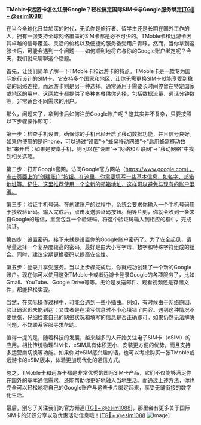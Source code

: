 **TMoble卡远游卡怎么注册Google？轻松搞定国际SIM卡与Google服务绑定[[TG💪+ @esim1088](https://t.me/s/esim1088)]**

在当今全球化日益加深的时代，无论你是旅行者、留学生还是长期在国外工作的人，拥有一张支持全球网络覆盖的SIM卡都是必不可少的。TMoble卡和远游卡因其卓越的信号覆盖、灵活的价格以及便捷的服务备受用户青睐。然而，当你拿到这张卡后，可能会遇到一个问题——如何顺利地将它与你的Google账户绑定呢？今天，我们就来聊聊这个话题。

首先，让我们简单了解一下TMoble卡和远游卡的特点。TMoble卡是一款专为国际旅行设计的SIM卡，它支持多个国家和地区，让你无需更换SIM卡就能享受到稳定的网络连接。而远游卡则是另一种选择，通常适用于需要长时间停留在特定国家或地区的用户。这两款卡都提供了多种套餐供你选择，包括数据流量、通话分钟数等，非常适合不同需求的用户。

那么，问题来了，拿到卡后如何注册Google账户呢？这其实并不复杂，只要按照以下步骤操作即可：

第一步：检查手机设置。确保你的手机已经开启了移动数据功能，并且信号良好。如果你使用的是iPhone，可以通过“设置”->“蜂窝移动网络”->“启用蜂窝移动数据”来开启；如果是安卓手机，则可以在“设置”->“网络和互联网”->“移动网络”中找到相关选项。

第二步：打开Google官网。访问Google官方网站（https://www.google.com），点击页面上的“创建账户”按钮。在这里，你需要填写一些基本信息，如名字、邮箱地址等。记住，这里推荐使用一个全新的邮箱地址，这样可以避免与现有的账户混淆。

第三步：验证手机号码。在创建账户的过程中，系统会要求你输入一个手机号码用于接收验证码。输入完成后，点击发送验证码按钮。稍等片刻，你就会收到一条来自Google的短信，里面包含一个验证码。将这个验证码输入到相应的框中，完成验证。

第四步：设置密码。接下来就是设置你的Google账户密码了。为了安全起见，请尽量选择一个复杂度较高的密码，最好是由大小写字母、数字和特殊字符组成的组合。同时，建议定期更换密码以提高安全性。

第五步：登录并享受服务。当以上步骤完成后，你就成功创建了一个新的Google账户。现在你可以使用这张TMoble卡或者远游卡登录Google的各项服务了，比如Gmail、YouTube、Google Drive等等。无论是发送邮件、观看视频还是存储文件，都能轻松实现。

当然，在实际操作过程中，可能会遇到一些小插曲。例如，有时候由于网络原因，验证码迟迟未能到达；又或者是在填写信息时不小心填错了内容。遇到这种情况不要慌张，仔细检查自己的网络状况和填写的信息是否正确即可。如果仍然无法解决问题，不妨联系客服寻求帮助。

值得一提的是，随着科技的发展，越来越多的人开始关注电子SIM卡（eSIM）的应用。相比传统物理SIM卡，eSIM具有体积更小、安装更方便的优势，而且支持多运营商切换等功能。如果你对eSIM感兴趣的话，也可以考虑购买一张TMoble或远游卡的eSIM版本，体验更加现代化的通信方式。

总之，TMoble卡和远游卡都是非常优秀的国际SIM卡产品，它们不仅能够满足你在国外的基本通信需求，还能帮助你更好地融入当地生活。而通过上述方法，你也完全可以轻松地将自己的Google账户与这些卡片绑定起来，享受无缝衔接的数字化生活。

最后，别忘了关注我们的官方频道[[TG💪+ @esim1088](https://t.me/s/esim1088)]，那里会有更多关于国际SIM卡的知识分享以及优惠活动信息哦！[[TG💪+ @esim1088](https://t.me/s/esim1088) ![Image](https://i.postimg.cc/4NQfJmqS/Snipaste-2025-05-13-00-14-12.png)]